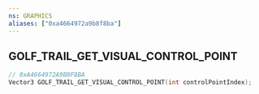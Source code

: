 ```yaml
---
ns: GRAPHICS
aliases: ["0xa4664972a9b8f8ba"]
---
```

## GOLF_TRAIL_GET_VISUAL_CONTROL_POINT

```c
// 0xA4664972A9B8F8BA
Vector3 GOLF_TRAIL_GET_VISUAL_CONTROL_POINT(int controlPointIndex);
```
